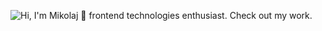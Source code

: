 ![Hi, I'm Mikolaj 👋 frontend technologies enthusiast. Check out my work.](https://github.com/mikkio-j/mikkio-j/raw/master/git_page.gif)


